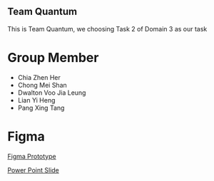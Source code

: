 ## Team Quantum

This is Team Quantum, we choosing Task 2 of Domain 3 as our task

# Group Member
- Chia Zhen Her
- Chong Mei Shan
- Dwalton Voo Jia Leung
- Lian Yi Heng
- Pang Xing Tang

# Figma

[Figma Prototype](https://www.figma.com/proto/ZL2GwLrr9JZNCom3P8IHbm/Grab-Merchant?node-id=0-1&t=iUcgPGojG1eVeUbb-1)

[Power Point Slide](https://www.figma.com/deck/7DWsRZzpHTIl3gs0J8FwlK/Untitled?node-id=1-42&t=ip1LUjPq8TZsMb42-1)


